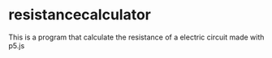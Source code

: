 # resistancecalculator
This is a program that calculate the resistance of a electric circuit made with p5.js
